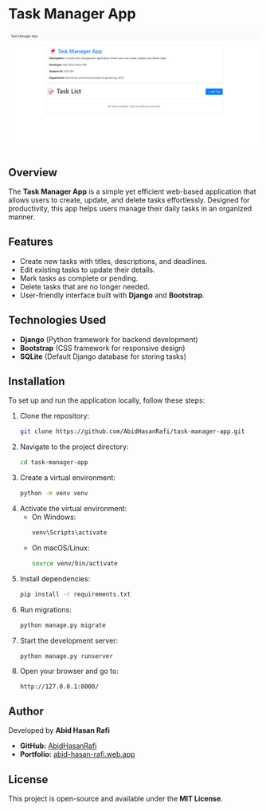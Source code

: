 # Task Manager App

![Task Manager App](ui.png)

## Overview
The **Task Manager App** is a simple yet efficient web-based application that allows users to create, update, and delete tasks effortlessly. Designed for productivity, this app helps users manage their daily tasks in an organized manner.

## Features
- Create new tasks with titles, descriptions, and deadlines.
- Edit existing tasks to update their details.
- Mark tasks as complete or pending.
- Delete tasks that are no longer needed.
- User-friendly interface built with **Django** and **Bootstrap**.

## Technologies Used
- **Django** (Python framework for backend development)
- **Bootstrap** (CSS framework for responsive design)
- **SQLite** (Default Django database for storing tasks)

## Installation

To set up and run the application locally, follow these steps:

1. Clone the repository:
   ```sh
   git clone https://github.com/AbidHasanRafi/task-manager-app.git
   ```
2. Navigate to the project directory:
   ```sh
   cd task-manager-app
   ```
3. Create a virtual environment:
   ```sh
   python -m venv venv
   ```
4. Activate the virtual environment:
   - On Windows:
     ```sh
     venv\Scripts\activate
     ```
   - On macOS/Linux:
     ```sh
     source venv/bin/activate
     ```
5. Install dependencies:
   ```sh
   pip install -r requirements.txt
   ```
6. Run migrations:
   ```sh
   python manage.py migrate
   ```
7. Start the development server:
   ```sh
   python manage.py runserver
   ```
8. Open your browser and go to:
   ```
   http://127.0.0.1:8000/
   ```

## Author
Developed by **Abid Hasan Rafi**

- **GitHub:** [AbidHasanRafi](https://github.com/AbidHasanRafi)
- **Portfolio:** [abid-hasan-rafi.web.app](https://abid-hasan-rafi.web.app/)

## License
This project is open-source and available under the **MIT License**.


